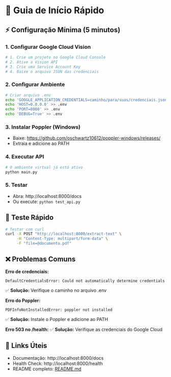 # 🚀 Guia de Início Rápido

## ⚡ Configuração Mínima (5 minutos)

### 1. Configurar Google Cloud Vision

```bash
# 1. Crie um projeto no Google Cloud Console
# 2. Ative a Vision API
# 3. Crie uma Service Account Key
# 4. Baixe o arquivo JSON das credenciais
```

### 2. Configurar Ambiente

```bash
# Criar arquivo .env
echo 'GOOGLE_APPLICATION_CREDENTIALS=caminho/para/suas/credenciais.json' > .env
echo 'HOST=0.0.0.0' >> .env
echo 'PORT=8000' >> .env
echo 'DEBUG=True' >> .env
```

### 3. Instalar Poppler (Windows)

- Baixe: https://github.com/oschwartz10612/poppler-windows/releases/
- Extraia e adicione ao PATH

### 4. Executar API

```bash
# O ambiente virtual já está ativo
python main.py
```

### 5. Testar

- Abra: http://localhost:8000/docs
- Ou execute: `python test_api.py`

## 🧪 Teste Rápido

```bash
# Testar com curl
curl -X POST "http://localhost:8000/extract-text" \
     -H "Content-Type: multipart/form-data" \
     -F "file=@documento.pdf"
```

## ❌ Problemas Comuns

**Erro de credenciais:**

```
DefaultCredentialsError: Could not automatically determine credentials
```

✅ **Solução:** Verifique o caminho no arquivo .env

**Erro do Poppler:**

```
PDFInfoNotInstalledError: poppler not installed
```

✅ **Solução:** Instale o Poppler e adicione ao PATH

**Erro 503 no /health:**
✅ **Solução:** Verifique as credenciais do Google Cloud

## 🔗 Links Úteis

- Documentação: http://localhost:8000/docs
- Health Check: http://localhost:8000/health
- README completo: [README.md](README.md)
